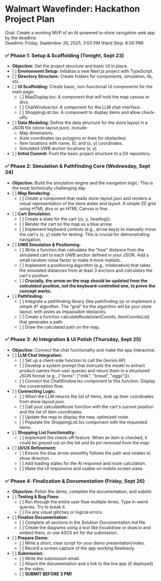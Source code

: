 # **Walmart Wavefinder: Hackathon Project Plan**

Goal: Create a working MVP of an AI-powered in-store navigation web app by the deadline.  
Deadline: Friday, September 26, 2025, 3:00 PM (Hard Stop: 8:00 PM)

### **✅ Phase 1: Setup & Scaffolding (Tonight, Sept 23\)**

* **Objective:** Get the project structure and basic UI in place.  
* \[ \] **Environment Setup:** Initialize a new Next.js project with TypeScript.  
* \[ \] **Directory Structure:** Create folders for components, simulation, lib, etc.  
* \[ \] **UI Scaffolding:** Create basic, non-functional UI components for the main page:  
  * \[ \] MapDisplay.tsx: A component that will hold the map canvas or divs.  
  * \[ \] ChatWindow.tsx: A component for the LLM chat interface.  
  * \[ \] ShoppingList.tsx: A component to display items and allow check-offs.  
* \[ \] **Data Modeling:** Define the data structure for the store layout in a JSON file (store-layout.json). Include:  
  * Map dimensions.  
  * Aisle coordinates (as polygons or lines for obstacles).  
  * Item locations with name, ID, and (x, y) coordinates.  
  * Simulated UWB anchor locations (x, y).  
* \[ \] **Initial Commit:** Push the basic project structure to a Git repository.

### **✅ Phase 2: Simulation & Pathfinding Core (Wednesday, Sept 24\)**

* **Objective:** Build the simulation engine and the navigation logic. This is the most technically challenging day.  
* \[ \] **Map Rendering:**  
  * \[ \] Create a component that reads store-layout.json and renders a visual representation of the store aisles and layout. A simple 2D grid using HTML divs or an HTML Canvas is fine.  
* \[ \] **Cart Simulation:**  
  * \[ \] Create a state for the cart ({x, y, heading}).  
  * \[ \] Render the cart on the map as a blue arrow.  
  * \[ \] Implement keyboard controls (e.g., arrow keys) to manually move the cart's (x, y) state for testing. This is crucial for demonstrating navigation.  
* \[ \] **UWB Simulation & Positioning:**  
  * \[ \] Write a function that calculates the "true" distance from the simulated cart to each UWB anchor defined in your JSON. Add a small random noise factor to make it more realistic.  
  * \[ \] Implement a positioning algorithm (e.g., trilateration) that takes the simulated distances from at least 3 anchors and *calculates* the cart's position.  
  * \[ \] **Crucially, the arrow on the map should be updated from the *calculated* position, not the keyboard-controlled one, to prove the concept works.**  
* \[ \] **Pathfinding:**  
  * \[ \] Integrate a pathfinding library (like pathfinding-js) or implement a simple A\* algorithm. The "grid" for the algorithm will be your store layout, with aisles as impassable obstacles.  
  * \[ \] Create a function calculateRoute(startCoords, itemCoordsList) that generates a path.  
  * \[ \] Draw the calculated path on the map.

### **✅ Phase 3: AI Integration & UI Polish (Thursday, Sept 25\)**

* **Objective:** Connect the chat functionality and make the app interactive.  
* \[ \] **LLM Chat Integration:**  
  * \[ \] Set up a client-side function to call the Gemini API.  
  * \[ \] Develop a system prompt that instructs the model to extract product names from user queries and return them in a structured JSON format (e.g., {"items": \["milk", "bread", "eggs"\]}).  
  * \[ \] Connect the ChatWindow.tsx component to this function. Display the conversation flow.  
* \[ \] **Connecting Logic:**  
  * \[ \] When the LLM returns the list of items, look up their coordinates from store-layout.json.  
  * \[ \] Call your calculateRoute function with the cart's current position and the list of item coordinates.  
  * \[ \] Update the map to display the new, optimized route.  
  * \[ \] Populate the ShoppingList.tsx component with the requested items.  
* \[ \] **Shopping List Functionality:**  
  * \[ \] Implement the check-off feature. When an item is checked, it could be greyed out on the list and its pin removed from the map.  
* \[ \] **UI/UX Refinement:**  
  * \[ \] Ensure the blue arrow smoothly follows the path and rotates to show direction.  
  * \[ \] Add loading states for the AI response and route calculation.  
  * \[ \] Make the UI responsive and usable on mobile screen sizes.

### **✅ Phase 4: Finalization & Documentation (Friday, Sept 26\)**

* **Objective:** Polish the demo, complete the documentation, and submit.  
* \[ \] **Testing & Bug Fixes:**  
  * \[ \] Run through the entire user flow multiple times. Type in weird queries. Try to break it.  
  * \[ \] Fix any visual glitches or logical errors.  
* \[ \] **Finalize Documentation:**  
  * \[ \] Complete all sections in the Solution-Documentation.md file.  
  * \[ \] Create the diagrams using a tool like Excalidraw or draw.io and embed them, or use ASCII art for the submission.  
* \[ \] **Prepare Demo:**  
  * \[ \] Write a short, clear script for your demo presentation/video.  
  * \[ \] Record a screen capture of the app working flawlessly.  
* \[ \] **Submission:**  
  * \[ \] Write the submission email.  
  * \[ \] Attach the documentation and a link to the live app (if deployed) or the video.  
  * \[ \] **SUBMIT BEFORE 3 PM\!**
